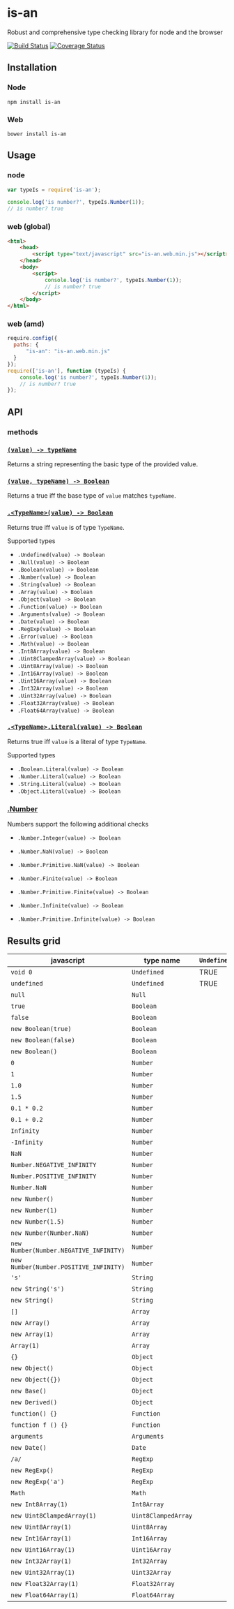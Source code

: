 # is-an
Robust and comprehensive type checking library for node and the browser

[![Build Status](https://travis-ci.org/WHenderson/is-an.svg?branch=master)](https://travis-ci.org/WHenderson/is-an)
[![Coverage Status](https://coveralls.io/repos/WHenderson/is-an/badge.svg?branch=master&service=github)](https://coveralls.io/github/WHenderson/is-an?branch=master)

## Installation

### Node
    npm install is-an

### Web
    bower install is-an

## Usage

### node
```js
var typeIs = require('is-an');

console.log('is number?', typeIs.Number(1));
// is number? true
```

### web (global)
```html
<html>
    <head>
        <script type="text/javascript" src="is-an.web.min.js"></script>
    </head>
    <body>
        <script>
            console.log('is number?', typeIs.Number(1));
            // is number? true
        </script>
    </body>
</html>
```

### web (amd)
```js
require.config({
  paths: {
      "is-an": "is-an.web.min.js"
  }
});
require(['is-an'], function (typeIs) {
    console.log('is number?', typeIs.Number(1));
    // is number? true
});
```

## API

### methods

### [`(value) -> typeName`](examples/typeName.js)
Returns a string representing the basic type of the provided value.

### [`(value, typeName) -> Boolean`](examples/typeName.js)
Returns a true iff the base type of `value` matches `typeName`.

### [`.<TypeName>(value) -> Boolean`](examples/typeIs.js)
Returns true iff `value` is of type `TypeName`.

Supported types

* `.Undefined(value) -> Boolean`
* `.Null(value) -> Boolean`
* `.Boolean(value) -> Boolean`
* `.Number(value) -> Boolean`
* `.String(value) -> Boolean`
* `.Array(value) -> Boolean`
* `.Object(value) -> Boolean`
* `.Function(value) -> Boolean`
* `.Arguments(value) -> Boolean`
* `.Date(value) -> Boolean`
* `.RegExp(value) -> Boolean`
* `.Error(value) -> Boolean`
* `.Math(value) -> Boolean`
* `.Int8Array(value) -> Boolean`
* `.Uint8ClampedArray(value) -> Boolean`
* `.Uint8Array(value) -> Boolean`
* `.Int16Array(value) -> Boolean`
* `.Uint16Array(value) -> Boolean`
* `.Int32Array(value) -> Boolean`
* `.Uint32Array(value) -> Boolean`
* `.Float32Array(value) -> Boolean`
* `.Float64Array(value) -> Boolean`

### [`.<TypeName>.Literal(value) -> Boolean`](examples/literal.js)
Returns true iff `value` is a literal of type `TypeName`.

Supported types

* `.Boolean.Literal(value) -> Boolean`
* `.Number.Literal(value) -> Boolean`
* `.String.Literal(value) -> Boolean`
* `.Object.Literal(value) -> Boolean`

### [.Number](examples/number.js)
Numbers support the following additional checks

* `.Number.Integer(value) -> Boolean`

* `.Number.NaN(value) -> Boolean`
* `.Number.Primitive.NaN(value) -> Boolean`

* `.Number.Finite(value) -> Boolean`
* `.Number.Primitive.Finite(value) -> Boolean`

* `.Number.Infinite(value) -> Boolean`
* `.Number.Primitive.Infinite(value) -> Boolean`

## Results grid

javascript                               | type name             | `Undefined`   | `Null`   | `Boolean`   | `Boolean.Literal`   | `Number`   | `Number.Literal`   | `Number.Literal.NaN`   | `Number.Literal.Finite`   | `Number.Literal.Infinite`   | `Number.NaN`   | `Number.Finite`   | `Number.Infinite`   | `Number.Integer`   | `String`   | `String.Literal`   | `Array`   | `Object`   | `Object.literal`   | `Function`   | `Arguments`   | `Date`   | `RegExp`   | `Error`   | `Math`   | `Int8Array`   | `Uint8ClampedArray`   | `Uint8Array`   | `Int16Array`   | `Uint16Array`   | `Int32Array`   | `Uint32Array`   | `Float32Array`   | `Float64Array`
-----------------------------------------|-----------------------|---------------|----------|-------------|---------------------|------------|--------------------|------------------------|---------------------------|-----------------------------|----------------|-------------------|---------------------|--------------------|------------|--------------------|-----------|------------|--------------------|--------------|---------------|----------|------------|-----------|----------|---------------|-----------------------|----------------|----------------|-----------------|----------------|-----------------|------------------|-----------------
`void 0`                                 | `Undefined`           | TRUE          |          |             |                     |            |                    |                        |                           |                             |                |                   |                     |                    |            |                    |           |            |                    |              |               |          |            |           |          |               |                       |                |                |                 |                |                 |                  |
`undefined`                              | `Undefined`           | TRUE          |          |             |                     |            |                    |                        |                           |                             |                |                   |                     |                    |            |                    |           |            |                    |              |               |          |            |           |          |               |                       |                |                |                 |                |                 |                  |
`null`                                   | `Null`                |               | TRUE     |             |                     |            |                    |                        |                           |                             |                |                   |                     |                    |            |                    |           | TRUE       |                    |              |               |          |            |           |          |               |                       |                |                |                 |                |                 |                  |
`true`                                   | `Boolean`             |               |          | TRUE        | TRUE                |            |                    |                        |                           |                             |                |                   |                     |                    |            |                    |           |            |                    |              |               |          |            |           |          |               |                       |                |                |                 |                |                 |                  |
`false`                                  | `Boolean`             |               |          | TRUE        | TRUE                |            |                    |                        |                           |                             |                |                   |                     |                    |            |                    |           |            |                    |              |               |          |            |           |          |               |                       |                |                |                 |                |                 |                  |
`new Boolean(true)`                      | `Boolean`             |               |          | TRUE        |                     |            |                    |                        |                           |                             |                |                   |                     |                    |            |                    |           | TRUE       |                    |              |               |          |            |           |          |               |                       |                |                |                 |                |                 |                  |
`new Boolean(false)`                     | `Boolean`             |               |          | TRUE        |                     |            |                    |                        |                           |                             |                |                   |                     |                    |            |                    |           | TRUE       |                    |              |               |          |            |           |          |               |                       |                |                |                 |                |                 |                  |
`new Boolean()`                          | `Boolean`             |               |          | TRUE        |                     |            |                    |                        |                           |                             |                |                   |                     |                    |            |                    |           | TRUE       |                    |              |               |          |            |           |          |               |                       |                |                |                 |                |                 |                  |
`0`                                      | `Number`              |               |          |             |                     | TRUE       | TRUE               |                        | TRUE                      |                             |                | TRUE              |                     | TRUE               |            |                    |           |            |                    |              |               |          |            |           |          |               |                       |                |                |                 |                |                 |                  |
`1`                                      | `Number`              |               |          |             |                     | TRUE       | TRUE               |                        | TRUE                      |                             |                | TRUE              |                     | TRUE               |            |                    |           |            |                    |              |               |          |            |           |          |               |                       |                |                |                 |                |                 |                  |
`1.0`                                    | `Number`              |               |          |             |                     | TRUE       | TRUE               |                        | TRUE                      |                             |                | TRUE              |                     | TRUE               |            |                    |           |            |                    |              |               |          |            |           |          |               |                       |                |                |                 |                |                 |                  |
`1.5`                                    | `Number`              |               |          |             |                     | TRUE       | TRUE               |                        | TRUE                      |                             |                | TRUE              |                     |                    |            |                    |           |            |                    |              |               |          |            |           |          |               |                       |                |                |                 |                |                 |                  |
`0.1 * 0.2`                              | `Number`              |               |          |             |                     | TRUE       | TRUE               |                        | TRUE                      |                             |                | TRUE              |                     |                    |            |                    |           |            |                    |              |               |          |            |           |          |               |                       |                |                |                 |                |                 |                  |
`0.1 + 0.2`                              | `Number`              |               |          |             |                     | TRUE       | TRUE               |                        | TRUE                      |                             |                | TRUE              |                     |                    |            |                    |           |            |                    |              |               |          |            |           |          |               |                       |                |                |                 |                |                 |                  |
`Infinity`                               | `Number`              |               |          |             |                     | TRUE       | TRUE               |                        |                           | TRUE                        |                |                   | TRUE                |                    |            |                    |           |            |                    |              |               |          |            |           |          |               |                       |                |                |                 |                |                 |                  |
`-Infinity`                              | `Number`              |               |          |             |                     | TRUE       | TRUE               |                        |                           | TRUE                        |                |                   | TRUE                |                    |            |                    |           |            |                    |              |               |          |            |           |          |               |                       |                |                |                 |                |                 |                  |
`NaN`                                    | `Number`              |               |          |             |                     | TRUE       | TRUE               | TRUE                   |                           |                             | TRUE           |                   |                     |                    |            |                    |           |            |                    |              |               |          |            |           |          |               |                       |                |                |                 |                |                 |                  |
`Number.NEGATIVE_INFINITY`               | `Number`              |               |          |             |                     | TRUE       | TRUE               |                        |                           | TRUE                        |                |                   | TRUE                |                    |            |                    |           |            |                    |              |               |          |            |           |          |               |                       |                |                |                 |                |                 |                  |
`Number.POSITIVE_INFINITY`               | `Number`              |               |          |             |                     | TRUE       | TRUE               |                        |                           | TRUE                        |                |                   | TRUE                |                    |            |                    |           |            |                    |              |               |          |            |           |          |               |                       |                |                |                 |                |                 |                  |
`Number.NaN`                             | `Number`              |               |          |             |                     | TRUE       | TRUE               | TRUE                   |                           |                             | TRUE           |                   |                     |                    |            |                    |           |            |                    |              |               |          |            |           |          |               |                       |                |                |                 |                |                 |                  |
`new Number()`                           | `Number`              |               |          |             |                     | TRUE       |                    |                        |                           |                             |                | TRUE              |                     |                    |            |                    |           | TRUE       |                    |              |               |          |            |           |          |               |                       |                |                |                 |                |                 |                  |
`new Number(1)`                          | `Number`              |               |          |             |                     | TRUE       |                    |                        |                           |                             |                | TRUE              |                     |                    |            |                    |           | TRUE       |                    |              |               |          |            |           |          |               |                       |                |                |                 |                |                 |                  |
`new Number(1.5)`                        | `Number`              |               |          |             |                     | TRUE       |                    |                        |                           |                             |                | TRUE              |                     |                    |            |                    |           | TRUE       |                    |              |               |          |            |           |          |               |                       |                |                |                 |                |                 |                  |
`new Number(Number.NaN)`                 | `Number`              |               |          |             |                     | TRUE       |                    |                        |                           |                             | TRUE           |                   |                     |                    |            |                    |           | TRUE       |                    |              |               |          |            |           |          |               |                       |                |                |                 |                |                 |                  |
`new Number(Number.NEGATIVE_INFINITY)`   | `Number`              |               |          |             |                     | TRUE       |                    |                        |                           |                             |                |                   | TRUE                |                    |            |                    |           | TRUE       |                    |              |               |          |            |           |          |               |                       |                |                |                 |                |                 |                  |
`new Number(Number.POSITIVE_INFINITY)`   | `Number`              |               |          |             |                     | TRUE       |                    |                        |                           |                             |                |                   | TRUE                |                    |            |                    |           | TRUE       |                    |              |               |          |            |           |          |               |                       |                |                |                 |                |                 |                  |
`'s'`                                    | `String`              |               |          |             |                     |            |                    |                        |                           |                             |                |                   |                     |                    | TRUE       | TRUE               |           |            |                    |              |               |          |            |           |          |               |                       |                |                |                 |                |                 |                  |
`new String('s')`                        | `String`              |               |          |             |                     |            |                    |                        |                           |                             |                |                   |                     |                    | TRUE       |                    |           | TRUE       |                    |              |               |          |            |           |          |               |                       |                |                |                 |                |                 |                  |
`new String()`                           | `String`              |               |          |             |                     |            |                    |                        |                           |                             |                |                   |                     |                    | TRUE       |                    |           | TRUE       |                    |              |               |          |            |           |          |               |                       |                |                |                 |                |                 |                  |
`[]`                                     | `Array`               |               |          |             |                     |            |                    |                        |                           |                             |                |                   |                     |                    |            |                    | TRUE      | TRUE       |                    |              |               |          |            |           |          |               |                       |                |                |                 |                |                 |                  |
`new Array()`                            | `Array`               |               |          |             |                     |            |                    |                        |                           |                             |                |                   |                     |                    |            |                    | TRUE      | TRUE       |                    |              |               |          |            |           |          |               |                       |                |                |                 |                |                 |                  |
`new Array(1)`                           | `Array`               |               |          |             |                     |            |                    |                        |                           |                             |                |                   |                     |                    |            |                    | TRUE      | TRUE       |                    |              |               |          |            |           |          |               |                       |                |                |                 |                |                 |                  |
`Array(1)`                               | `Array`               |               |          |             |                     |            |                    |                        |                           |                             |                |                   |                     |                    |            |                    | TRUE      | TRUE       |                    |              |               |          |            |           |          |               |                       |                |                |                 |                |                 |                  |
`{}`                                     | `Object`              |               |          |             |                     |            |                    |                        |                           |                             |                |                   |                     |                    |            |                    |           | TRUE       | TRUE               |              |               |          |            |           |          |               |                       |                |                |                 |                |                 |                  |
`new Object()`                           | `Object`              |               |          |             |                     |            |                    |                        |                           |                             |                |                   |                     |                    |            |                    |           | TRUE       | TRUE               |              |               |          |            |           |          |               |                       |                |                |                 |                |                 |                  |
`new Object({})`                         | `Object`              |               |          |             |                     |            |                    |                        |                           |                             |                |                   |                     |                    |            |                    |           | TRUE       | TRUE               |              |               |          |            |           |          |               |                       |                |                |                 |                |                 |                  |
`new Base()`                             | `Object`              |               |          |             |                     |            |                    |                        |                           |                             |                |                   |                     |                    |            |                    |           | TRUE       |                    |              |               |          |            |           |          |               |                       |                |                |                 |                |                 |                  |
`new Derived()`                          | `Object`              |               |          |             |                     |            |                    |                        |                           |                             |                |                   |                     |                    |            |                    |           | TRUE       |                    |              |               |          |            |           |          |               |                       |                |                |                 |                |                 |                  |
`function() {}`                          | `Function`            |               |          |             |                     |            |                    |                        |                           |                             |                |                   |                     |                    |            |                    |           |            |                    | TRUE         |               |          |            |           |          |               |                       |                |                |                 |                |                 |                  |
`function f () {}`                       | `Function`            |               |          |             |                     |            |                    |                        |                           |                             |                |                   |                     |                    |            |                    |           |            |                    | TRUE         |               |          |            |           |          |               |                       |                |                |                 |                |                 |                  |
`arguments`                              | `Arguments`           |               |          |             |                     |            |                    |                        |                           |                             |                |                   |                     |                    |            |                    |           | TRUE       |                    |              | TRUE          |          |            |           |          |               |                       |                |                |                 |                |                 |                  |
`new Date()`                             | `Date`                |               |          |             |                     |            |                    |                        |                           |                             |                |                   |                     |                    |            |                    |           | TRUE       |                    |              |               | TRUE     |            |           |          |               |                       |                |                |                 |                |                 |                  |
`/a/`                                    | `RegExp`              |               |          |             |                     |            |                    |                        |                           |                             |                |                   |                     |                    |            |                    |           | TRUE       |                    |              |               |          | TRUE       |           |          |               |                       |                |                |                 |                |                 |                  |
`new RegExp()`                           | `RegExp`              |               |          |             |                     |            |                    |                        |                           |                             |                |                   |                     |                    |            |                    |           | TRUE       |                    |              |               |          | TRUE       |           |          |               |                       |                |                |                 |                |                 |                  |
`new RegExp('a')`                        | `RegExp`              |               |          |             |                     |            |                    |                        |                           |                             |                |                   |                     |                    |            |                    |           | TRUE       |                    |              |               |          | TRUE       |           |          |               |                       |                |                |                 |                |                 |                  |
`Math`                                   | `Math`                |               |          |             |                     |            |                    |                        |                           |                             |                |                   |                     |                    |            |                    |           | TRUE       |                    |              |               |          |            |           | TRUE     |               |                       |                |                |                 |                |                 |                  |
`new Int8Array(1)`                       | `Int8Array`           |               |          |             |                     |            |                    |                        |                           |                             |                |                   |                     |                    |            |                    |           | TRUE       |                    |              |               |          |            |           |          | TRUE          |                       |                |                |                 |                |                 |                  |
`new Uint8ClampedArray(1)`               | `Uint8ClampedArray`   |               |          |             |                     |            |                    |                        |                           |                             |                |                   |                     |                    |            |                    |           | TRUE       |                    |              |               |          |            |           |          |               | TRUE                  |                |                |                 |                |                 |                  |
`new Uint8Array(1)`                      | `Uint8Array`          |               |          |             |                     |            |                    |                        |                           |                             |                |                   |                     |                    |            |                    |           | TRUE       |                    |              |               |          |            |           |          |               |                       | TRUE           |                |                 |                |                 |                  |
`new Int16Array(1)`                      | `Int16Array`          |               |          |             |                     |            |                    |                        |                           |                             |                |                   |                     |                    |            |                    |           | TRUE       |                    |              |               |          |            |           |          |               |                       |                | TRUE           |                 |                |                 |                  |
`new Uint16Array(1)`                     | `Uint16Array`         |               |          |             |                     |            |                    |                        |                           |                             |                |                   |                     |                    |            |                    |           | TRUE       |                    |              |               |          |            |           |          |               |                       |                |                | TRUE            |                |                 |                  |
`new Int32Array(1)`                      | `Int32Array`          |               |          |             |                     |            |                    |                        |                           |                             |                |                   |                     |                    |            |                    |           | TRUE       |                    |              |               |          |            |           |          |               |                       |                |                |                 | TRUE           |                 |                  |
`new Uint32Array(1)`                     | `Uint32Array`         |               |          |             |                     |            |                    |                        |                           |                             |                |                   |                     |                    |            |                    |           | TRUE       |                    |              |               |          |            |           |          |               |                       |                |                |                 |                | TRUE            |                  |
`new Float32Array(1)`                    | `Float32Array`        |               |          |             |                     |            |                    |                        |                           |                             |                |                   |                     |                    |            |                    |           | TRUE       |                    |              |               |          |            |           |          |               |                       |                |                |                 |                |                 | TRUE             |
`new Float64Array(1)`                    | `Float64Array`        |               |          |             |                     |            |                    |                        |                           |                             |                |                   |                     |                    |            |                    |           | TRUE       |                    |              |               |          |            |           |          |               |                       |                |                |                 |                |                 |                  | TRUE
